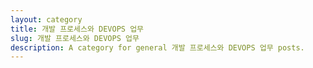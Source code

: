 ```yaml
---
layout: category
title: 개발 프로세스와 DEVOPS 업무
slug: 개발 프로세스와 DEVOPS 업무
description: A category for general 개발 프로세스와 DEVOPS 업무 posts.
---
```


